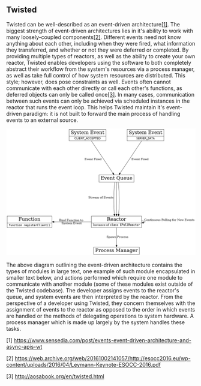 ## Twisted

Twisted can be well-described as an event-driven architecture[[1]](#1).
The biggest strength of event-driven architectures lies in it's ability to work with many loosely-coupled components[[2]](#2). Different events need not know anything about each other, including when they were fired, what information they transferred, and whether or not they were deferred or completed. By providing multiple types of reactors, as well as the ability to create your own reactor, Twisted enables developers using the software to both completely abstract their workflow from the system's resources via a process manager, as well as take full control of how system resources are distributed. This style; however, does pose constraints as well. Events often cannot communicate with each other directly or call each other's functions, as deferred objects can only be called once[[3]](#3). In many cases, communication between such events can only be achieved via scheduled instances in the reactor that runs the event loop. This helps Twisted maintain it's event-driven paradigm: it is not built to forward the main process of handling events to an external source.

![](TwistedC&C.png)

The above diagram outlining the event-driven architecture contains the types of modules in large text, one example of such module encapsulated in smaller text below, and actions performed which require one module to communicate with another module (some of these modules exist outside of the Twisted codebase). The developer assigns events to the reactor's queue, and system events are then interpreted by the reactor. From the perspective of a developer using Twisted, they concern themselves with the assignment of events to the reactor as opposed to the order in which events are handled or the methods of delegating operations to system hardware. A process manager which is made up largely by the system handles these tasks.

<a id="1">[1]</a>
https://www.sensedia.com/post/events-event-driven-architecture-and-async-apis-wt

<a id="2">[2]</a>
https://web.archive.org/web/20161002141057/http://esocc2016.eu/wp-content/uploads/2016/04/Leymann-Keynote-ESOCC-2016.pdf

<a id="3">[3]</a>
http://aosabook.org/en/twisted.html
